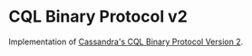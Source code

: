 CQL Binary Protocol v2
======================

Implementation of [Cassandra's CQL Binary Protocol Version 2](https://github.com/apache/cassandra/blob/trunk/doc/native_protocol_v2.spec).
